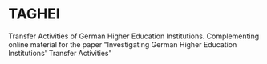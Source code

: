 # TAGHEI
Transfer Activities of German Higher Education Institutions. Complementing online material for the paper "Investigating German Higher Education Institutions' Transfer Activities"
